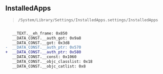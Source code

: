 ## InstalledApps

> `/System/Library/Settings/InstalledApps.settings/InstalledApps`

```diff

   __TEXT.__eh_frame: 0x850
   __DATA_CONST.__auth_got: 0x9a8
   __DATA_CONST.__got: 0x3d8
-  __DATA_CONST.__auth_ptr: 0x570
+  __DATA_CONST.__auth_ptr: 0x580
   __DATA_CONST.__const: 0x1060
   __DATA_CONST.__objc_classlist: 0x18
   __DATA_CONST.__objc_catlist: 0x8

```
